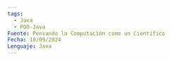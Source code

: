 ```yaml
---
tags:
  - Java
  - POO-Java
Fuente: Pensando la Computación como un Científico
Fecha: 10/09/2024
Lenguaje: Java
---
```

